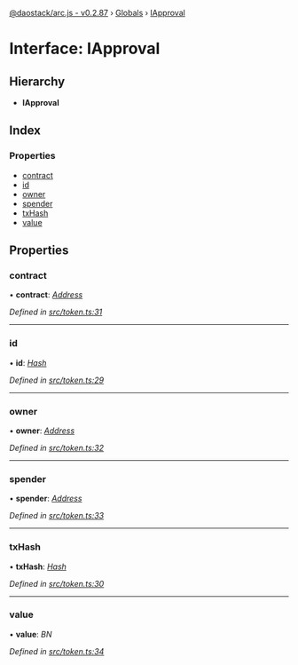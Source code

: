 [@daostack/arc.js - v0.2.87](../README.md) › [Globals](../globals.md) › [IApproval](iapproval.md)

# Interface: IApproval

## Hierarchy

* **IApproval**

## Index

### Properties

* [contract](iapproval.md#contract)
* [id](iapproval.md#id)
* [owner](iapproval.md#owner)
* [spender](iapproval.md#spender)
* [txHash](iapproval.md#txhash)
* [value](iapproval.md#value)

## Properties

###  contract

• **contract**: *[Address](../globals.md#address)*

*Defined in [src/token.ts:31](https://github.com/daostack/alchemy-monorepo/blob/6a18bc5/packages/arc.js/src/token.ts#L31)*

___

###  id

• **id**: *[Hash](../globals.md#hash)*

*Defined in [src/token.ts:29](https://github.com/daostack/alchemy-monorepo/blob/6a18bc5/packages/arc.js/src/token.ts#L29)*

___

###  owner

• **owner**: *[Address](../globals.md#address)*

*Defined in [src/token.ts:32](https://github.com/daostack/alchemy-monorepo/blob/6a18bc5/packages/arc.js/src/token.ts#L32)*

___

###  spender

• **spender**: *[Address](../globals.md#address)*

*Defined in [src/token.ts:33](https://github.com/daostack/alchemy-monorepo/blob/6a18bc5/packages/arc.js/src/token.ts#L33)*

___

###  txHash

• **txHash**: *[Hash](../globals.md#hash)*

*Defined in [src/token.ts:30](https://github.com/daostack/alchemy-monorepo/blob/6a18bc5/packages/arc.js/src/token.ts#L30)*

___

###  value

• **value**: *BN*

*Defined in [src/token.ts:34](https://github.com/daostack/alchemy-monorepo/blob/6a18bc5/packages/arc.js/src/token.ts#L34)*
